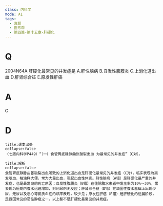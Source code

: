 ```yaml
---
class: 内科学
mode: A1
tags:
  - 真题
  - 医考帮
  - 第四篇-第十五章-肝硬化
---
```


# Q
2004N64A 肝硬化最常见的并发症是
A.肝性脑病
B.自发性腹膜炎
C.上消化道出血
D.肝肾综合征
E.原发性肝癌

# A
C
# D
```ad-note
title:课本出处
collapse:false
（七版内科学P449）“（一）食管胃底静脉曲张破裂出血 为最常见的并发症”（C对）。
```

```ad-summary
title:解析
collapse:false
食管胃底静脉曲张破裂出血所致的上消化道出血是肝硬化最常见的并发症（C对），临床表现为突发呕血、柏油样大便，常为大量出血，引起出血性休克。肝性脑病（A错）是肝硬化最严重的并发症，也是最常见的死亡原因；自发性腹膜炎（B错）在住院腹水患者中发生率为10%～30%，常表现为短期内腹水迅速增加，对利尿剂无反应；肝肾综合征（D错）在顽固性腹水基础上出现少尿、无尿以及恶心等氮质血症的临床表现，较少见；原发性肝癌（E错）是肝硬化的进展阶段，是我国常见的恶性肿瘤之一。以上都不是肝硬化最常见的并发症。
```

